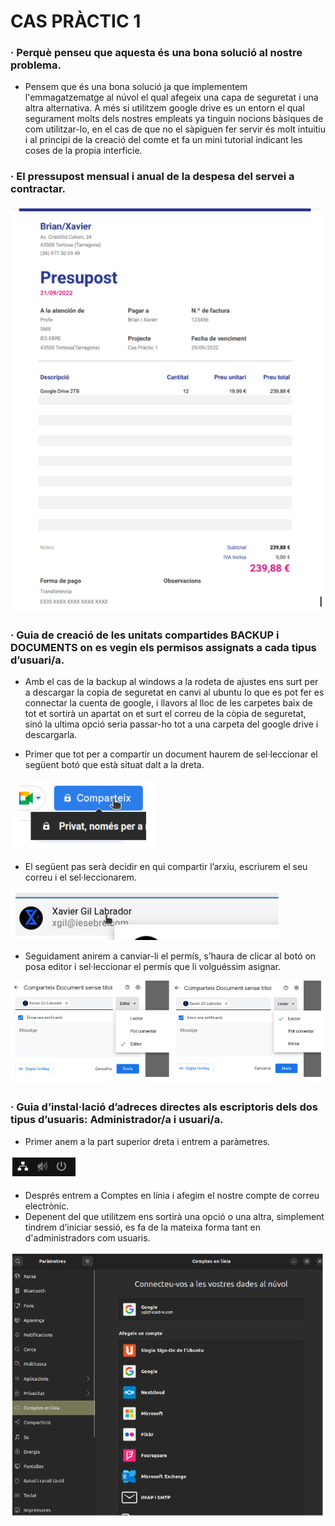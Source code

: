 # CAS PRÀCTIC 1

### · Perquè penseu que aquesta és una bona solució al nostre problema.
- Pensem que és una bona solució ja que implementem l'emmagatzematge al núvol el qual afegeix una capa de seguretat i una altra alternativa. A més si utilitzem google drive es un entorn el qual segurament molts dels nostres empleats ya tinguin nocions bàsiques de com utilitzar-lo, en el cas de que no el sàpiguen fer servir és molt intuitiu i al principi de la creació del comte et fa un mini tutorial indicant les coses de la propia interficie.

### · El pressupost mensual i anual de la despesa del servei a contractar.
![pressupost](PRESUPOST.jpg)

### · Guia de creació de les unitats compartides BACKUP i DOCUMENTS on es vegin els permisos assignats a cada tipus d’usuari/a.
- Amb el cas de la backup al windows a la rodeta de ajustes ens surt per a descargar la copia de seguretat en canvi al ubuntu lo que es pot fer es connectar la cuenta de google, i llavors al lloc de les carpetes baix de tot et sortirà un apartat on et surt el correu de la còpia de seguretat, sinó la ultima opció seria passar-ho tot a una carpeta del google drive i descargarla.

- Primer que tot per a compartir un document haurem de sel·leccionar el següent botó que està situat dalt a la dreta.

![guia uc1](guiauc1.jpg)

- El següent pas serà decidir en qui compartir l’arxiu, escriurem el seu correu i el sel·leccionarem.

![compartir.jpg](compartir.jpg)

- Seguidament anirem a canviar-li el permís, s’haura de clicar al botó on posa editor i sel·leccionar el permís que li volguéssim asignar.

![permisos.jpg](permisos1.jpg)

### · Guia d’instal·lació d’adreces directes als escriptoris dels dos tipus d’usuaris: Administrador/a i usuari/a.
- Primer anem a la part superior dreta i entrem a paràmetres.

![parametres](parametres.jpg)

- Després entrem a Comptes en línia i afegim el nostre compte de correu electrònic. 
- Depenent del que utilitzem ens sortirà una opció o una altra, simplement tindrem d’iniciar sessió, es fa de la mateixa forma tant en d'administradors com usuaris.


![comptes](comptes.jpg)
